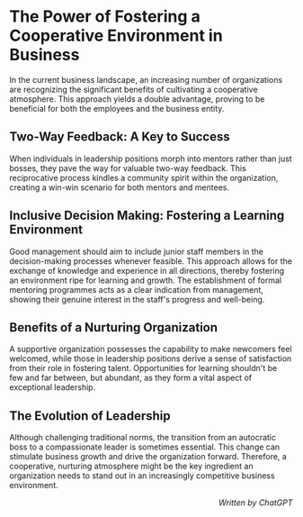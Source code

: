 # The Power of Fostering a Cooperative Environment in Business


In the current business landscape, an increasing number of organizations are recognizing the significant benefits of cultivating a cooperative atmosphere. This approach yields a double advantage, proving to be beneficial for both the employees and the business entity.

<!--more-->

## Two-Way Feedback: A Key to Success

When individuals in leadership positions morph into mentors rather than just bosses, they pave the way for valuable two-way feedback. This reciprocative process kindles a community spirit within the organization, creating a win-win scenario for both mentors and mentees.

## Inclusive Decision Making: Fostering a Learning Environment

Good management should aim to include junior staff members in the decision-making processes whenever feasible. This approach allows for the exchange of knowledge and experience in all directions, thereby fostering an environment ripe for learning and growth. The establishment of formal mentoring programmes acts as a clear indication from management, showing their genuine interest in the staff's progress and well-being.

## Benefits of a Nurturing Organization

A supportive organization possesses the capability to make newcomers feel welcomed, while those in leadership positions derive a sense of satisfaction from their role in fostering talent. Opportunities for learning shouldn't be few and far between, but abundant, as they form a vital aspect of exceptional leadership. 

## The Evolution of Leadership

Although challenging traditional norms, the transition from an autocratic boss to a compassionate leader is sometimes essential. This change can stimulate business growth and drive the organization forward. Therefore, a cooperative, nurturing atmosphere might be the key ingredient an organization needs to stand out in an increasingly competitive business environment.

<p align="right"><i>Written by ChatGPT</i></p>
